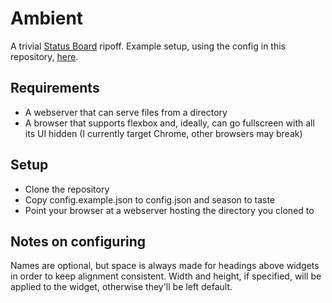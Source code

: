 # Ambient

A trivial [Status Board](http://www.panic.com/statusboard/) ripoff. Example
setup, using the config in this repository, [here](http://colons.co/ambient/).

## Requirements

- A webserver that can serve files from a directory
- A browser that supports flexbox and, ideally, can go fullscreen with all its
  UI hidden (I currently target Chrome, other browsers may break)

## Setup

- Clone the repository
- Copy config.example.json to config.json and season to taste
- Point your browser at a webserver hosting the directory you cloned to

## Notes on configuring

Names are optional, but space is always made for headings above widgets in
order to keep alignment consistent. Width and height, if specified, will be
applied to the widget, otherwise they'll be left default.
